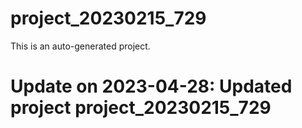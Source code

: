# project_20230215_729

This is an auto-generated project.

# Update on 2023-04-28: Updated project project_20230215_729
